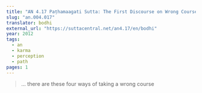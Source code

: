 ```yaml
---
title: "AN 4.17 Paṭhamaagati Sutta: The First Discourse on Wrong Courses"
slug: "an.004.017"
translator: bodhi
external_url: "https://suttacentral.net/an4.17/en/bodhi"
year: 2012
tags:
  - an
  - karma
  - perception
  - path
pages: 1
---
```


> … there are these four ways of taking a wrong course
